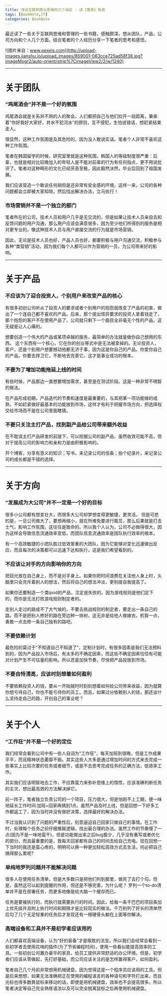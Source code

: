 ```yaml
---
title: 浅谈互联网商业思维的几个误区 - 读《重来》有感
tags: [BookNote,IT]
categories: BookNote
---
```


最近读了一些关于互联网思维和管理的一些书籍，感触颇深，想从团队，产品，公司方向和个人几个方面，结合笔者的个人经历分享一下笔者的思考和感悟。



![图片来自：www.pexels.com](http://upload-images.jianshu.io/upload_images/859001-063cce725ad58f38.jpg?imageMogr2/auto-orient/strip%7CimageView2/2/w/1240)

<!-- more -->

---

# 关于团队
### “鸡尾酒会”并不是一个好的氛围

鸡尾酒会就是关系并不熟的人的聚会，人们都把自己与他们拉开一段距离，秉承着“你好我好大家好，井水不犯河水”的原则，互不侵犯，生怕说错话，想赶紧结束走人。

很显然，这种工作氛围是及其危险的，因为没人敢说实话。笔者个人非常不喜欢这种工作氛围。

笔者在韩国留学的时候，研究室里就是这种氛围，韩国人的等级制度很严重：后辈，也就是相对比较晚加入的年轻人是不能对前辈的行为有任何指点，更不用说批评了。笔者对这种畸形的文化已经厌恶至极，因此毅然决然，毕业后回到了祖国发展。

我们应该营造一个敢说任何胡但是还非常有安全感的环境，这样一来，公司的各种问题都会立即被大家知晓，然后找出解决办法，立马执行！


### 市场营销并不是一个独立的部门

笔者所在的公司，技术人员和用户几乎是无交流的，但是如果让技术人员亲自去和反馈问题的用户沟通，那么用户应该会满意很多，因为至少他们所得到的服务是相对更专业的。像这种技术人员与用户直接交流的行为就是市场营销。

因此，无论是技术人员也好，产品人员也好，都要积极与用户沟通交流，积极参与各种“类营销”活动，因为我们每个人都可以作为营销的一员，为公司带来好的影响。

---
# 关于产品

### 不应该为了迎合投资人，个别用户来改变产品的核心

有很多初创公司听从了投资人的要求或者个别用户的抱怨就改变了产品的初衷，做出了一个连自己都不喜欢的产品。后来，那个提出怪异要求的投资人拿着钱走了，那个抱怨的客户不在使用产品了，公司就只剩下一个面目全非毫无个性的产品，这无疑是让人心痛的。

想要创造一个伟大的产品或某项卓越的服务，最简单的办法就是做你自己想用的东西。
这个东西有一个核心，它在你的创业等式中是无法被拿掉的。无论投资人，客户，还是个别用户想要撼动他都无济于事，因为这是你自己的产品，你爱你自己的产品，你要去捍卫它，不断地去完善它。这才是事业成功的根本。


### 不要为了增加功能拖延上线的时间

有些时候，产品那边一直想要增加需求，甚至是在测试阶段。这是一种非常不明智的做法。

在产品形成初期，产品迭代的节奏和速度是最重要的，与其把某一项功能做的成熟，不如赶紧做好最基本的功能放到市场，这样才有利于把握市场方向，把选择权交给市场而不是在公司里面瞎猜。


### 不要只关注主打产品，找到副产品给公司带来额外收益

在不耽误主打产品研发的前提下，可以挖据公司的副产品，虽然收效可能不高，但对于提高公司的影响力和亲和力是由积极影响的。

开个博客，分享有意义的知识；写书，来记录公司的信条；拍个纪录片，来记录公司的成长都是不错的选择。

---

# 关于方向

### “发展成为大公司”并不一定是一个好的目标

很多小公司都有想变壮大，而很多大公司却梦想变得更敏捷，更灵活。
但是可悲的是，一旦公司做大了，要想再缩小，就在所难免要进行裁员，那么后果就是打击士气，影响工作氛围，这往往是致命的。所以我个人认为，公司不必做得很大，因为这样会导致信息流通效率变低，而团队信息流通效率是团队执行效率的根本。

有一个高效敏捷的小团队胜过低效笨重的大团队，因为它能够对变化迅速做出反应，而且每次的决策都可以迅速下达和执行，这是我们希望看到的。


### 不应该让对手的方向影响你的方向

把目光放在自己身上，而不是对手身上。如果你把时间浪费在关注他人身上时，头脑里只会充斥着别人的想法，然后将自己的想法冲淡，更别提自我提高了。

如果你还要制造一个类ipod的产品，注定是失败的。因为游戏规则是他们定下的，而你是无法打败游戏规则制定者的。

走别人走过的路成不了大气候的，不要去挑战规则的制定者，要走出一条自己的路。而不是把别人修好的路在旁边种一排树，这无非是给他人做嫁衣。机智一点，勇敢一点去修一条自己独有的路吧。


### 不要依赖计划

最危险的莫过于“不知道自己不知道了”，定制计划时，有很多因素是我们无法预料到的，因为产品投入市场后，有太多的不确定因素，而这些不确定因素恰恰有可能对计划产生不可估量的影响。所以还是加快节奏，尽快把产品投放到市场。

### 不要自恃清高，应该时刻想着如何盈利

不要依赖投资人的钱，要从一开始就时时刻刻想着如何给公司带来收益，因为就算你想亏待自己，你也不能亏待你的员工。而且，如果过分依赖别人的钱，那还谈什么坚持走自己的路，开创自己的事业呢？

----
# 关于个人
### “工作狂”并不是一个好的定位

我们经常会看到公司中有一些人自诩为“工作狂”，每天加班到很晚，但是工作成果平平，而且精神状态萎靡不振。其实这些人大多是通过增加时间的方式来去完成一些事实上比较次要的任务或者细节，或是不去思考完成任务的正确方法，低效率工作。

其实我们应该明智地去工作，不应靠蛮力来弥补思维上的惰性，应该准确判断任务的主次，想出最高效的方法解决掉它。

前一阵子，笔者独立负责公司的一个项目，压力很大，但是怕刚不上工期，便一味地延长工作时间:加班+回家再搞到1点。虽然产品及时上线，但是回想一下好多工作都返工了，因为当时并没有做好决策，选择最好的解决办法。

不过当我认识到了问题的严重性后，刻意逼迫自己回家只做自己的事情。在工作时，处理每个任务之前仔细推敲逻辑，找出最合理的办法。虽然工作的节奏慢了一点(因为不是一味地蛮干)，但是功能做出来之后bug极少，几乎没有重写或者优化的部分。而且最重要的是，我每天回家都有自己的时间去给自己充电。现在回想一下当时的我还是蛮心疼的，明明可以换一种更加轻松高效方式去生活，何必把自己搞得那么累呢?

### 单纯地罗列问题并不能解决问题

很多人在使用任务清单，但是大多数只是把他们列到那里，做完了去打个勾。但是，虽然这可以起到提醒的作用，但还是不够完善，为什么呢？
罗列一个to-do清单并不是在部署任务，而更多地像是给大脑一个缓存而已。

任务是要被执行的，而执行就需要执行的时间。因此，给每一条干巴巴的项目条加上优先级并且附上执行时间和期限才是比较现实的做法。千万别列了好长的清单然后勾了几个无足轻重的任务后才发现还有一根硬骨头躺在上面等你解决。

### 高端设备和工具并不是初学者应该用的

人们都喜欢高端设备，认为“好的装备”才是取胜的法宝。所以我们会经常会看到一些初学者去使用花哨的插件(为了节省编程时间)，使用一些看似能提高效率的工具。一些初创公司置办豪华的家具，给员工提供非常舒适的办公环境。但是，初学者们应该从零做起，先打好基础，而公司应该关注的是怎样赢得客户，如何盈利。

笔者自己几个月前非常想用机械键盘，因为觉得这是一个程序员应该用的工具。但是后来想想，如果无法准确把正在使用的编程语言的各种语句和字符打出来，而且光标也得多数靠鼠标来移动的话，即使是用机械键盘，效率也不会提高很多。所以笔者决定等自己完全熟练语法以及可以完全脱离鼠标之后再使用机械键盘。


